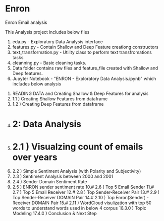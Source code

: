# Enron
Enron Email analysis

This Analysis project includes below files
1) eda.py - Exploratory Data Analysis interface
2) features.py - Contain Shallow and Deep Feature creationg constructors
3) text_transformation.py - Utility class to perform text transfromations tasks
4) cleanning.py - Basic cleaning tasks.
5) Data folder contains raw files and feature_file created with Shallow and Deep features.
6) Jupyter Notebook - "ENRON - Exploratory Data Analysis.ipynb" which includes below analysis

1. READING DATA and Creating Shallow & Deep Features for analysis
2. 1.1 ) Creating Shallow Features from dataframe
3. 1.2 ) Creating Deep Features from dataframe
4. # 2: Data Analysis
5. # 2.1 ) Visualzing count of emails over years
6. 2.2 ) Simple Sentiment Analysis (with Polarity and Subjectivity)
7. 2.3 ) Sentiment Analysis between 2000 and 2001
8. 2.4 ) Sender Domain Sentiment Rate
9. 2.5 ) ENRON sender sentiment rate
10.# 2.6 ) Top 5 Email Sender
11.# 2.7 ) Top 5 Email Receiver
12.# 2.8 ) Top Sender-Receiver Pair
13.# 2.9 ) Top Sender-Receiver DOMAIN Pair
14.# 2.10 ) Top Enron(Sender) -Receiver DOMAIN Pair
15.# 2.11 ) WordCloud visulization with top 50 words to understand words used in below 4 corpus
16.3.0 ) Topic Modeling
17.4.0 ) Conclusion & Next Step 

